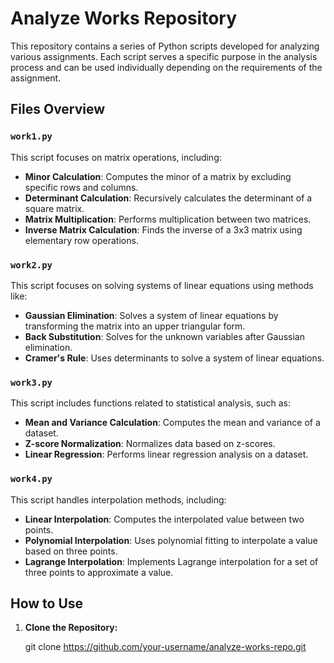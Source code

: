 # Analyze Works Repository

This repository contains a series of Python scripts developed for analyzing various assignments. Each script serves a specific purpose in the analysis process and can be used individually depending on the requirements of the assignment.

## Files Overview

### `work1.py`
This script focuses on matrix operations, including:
- **Minor Calculation**: Computes the minor of a matrix by excluding specific rows and columns.
- **Determinant Calculation**: Recursively calculates the determinant of a square matrix.
- **Matrix Multiplication**: Performs multiplication between two matrices.
- **Inverse Matrix Calculation**: Finds the inverse of a 3x3 matrix using elementary row operations.

### `work2.py`
This script focuses on solving systems of linear equations using methods like:
- **Gaussian Elimination**: Solves a system of linear equations by transforming the matrix into an upper triangular form.
- **Back Substitution**: Solves for the unknown variables after Gaussian elimination.
- **Cramer's Rule**: Uses determinants to solve a system of linear equations.

### `work3.py`
This script includes functions related to statistical analysis, such as:
- **Mean and Variance Calculation**: Computes the mean and variance of a dataset.
- **Z-score Normalization**: Normalizes data based on z-scores.
- **Linear Regression**: Performs linear regression analysis on a dataset.

### `work4.py`
This script handles interpolation methods, including:
- **Linear Interpolation**: Computes the interpolated value between two points.
- **Polynomial Interpolation**: Uses polynomial fitting to interpolate a value based on three points.
- **Lagrange Interpolation**: Implements Lagrange interpolation for a set of three points to approximate a value.
## How to Use

1. **Clone the Repository:**

   git clone https://github.com/your-username/analyze-works-repo.git
